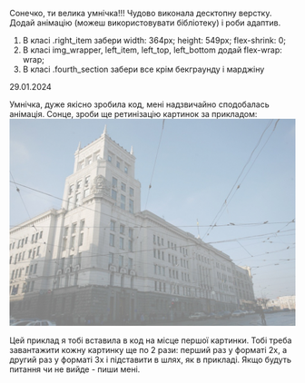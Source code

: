 Сонечко, ти велика умнічка!!! Чудово виконала десктопну верстку. Додай анімацію (можеш використовувати бібліотеку) і роби адаптив.

1. В класі .right_item забери width: 364px; height: 549px;  flex-shrink: 0;
2. В класі img_wrapper, left_item, left_top, left_bottom додай flex-wrap: wrap;
3. В класі .fourth_section забери все крім бекграунду і марджіну

29.01.2024

Умнічка, дуже якісно зробила код, мені надзвичайно сподобалась анімація. Сонце, зроби ще ретинізацію картинок за прикладом:
 <picture>
    <source srcset="./img/Rectangle 32.jpg 1x, ./img/Rectangle32.jpg 1x" media="(min-width: 1199px)">
    <source srcset="./img/Rectangle 32.jpg 1x, ./img/картинкаУФорматі2х.jpg 2x" media="(min-width: 700px)">
    <source srcset="./img/Rectangle 32.jpg, ./img/картинкаУФорматі3х.jpg 3x" media="(max-width: 699px)">
    <img class="left_top_left" src="./img/Rectangle 32.jpg" alt="#" />
  </picture>

  Цей приклад я тобі вставила в код на місце першої картинки. Тобі треба завантажити кожну картинку ще по 2 рази: перший раз у форматі 2х, а другий раз у форматі 3х і підставити в шлях, як в прикладі. Якщо будуть питання чи не вийде - пиши мені.
